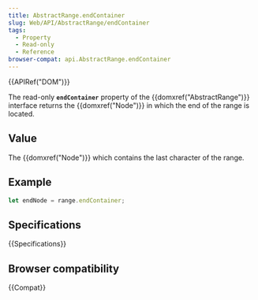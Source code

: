 ```yaml
---
title: AbstractRange.endContainer
slug: Web/API/AbstractRange/endContainer
tags:
  - Property
  - Read-only
  - Reference
browser-compat: api.AbstractRange.endContainer
---
```

{{APIRef("DOM")}}

The read-only **`endContainer`** property of the {{domxref("AbstractRange")}} interface returns the {{domxref("Node")}} in which the end of the range is located.

## Value

The {{domxref("Node")}} which contains the last character of the range.

## Example

```js
let endNode = range.endContainer;
```

## Specifications

{{Specifications}}

## Browser compatibility

{{Compat}}
